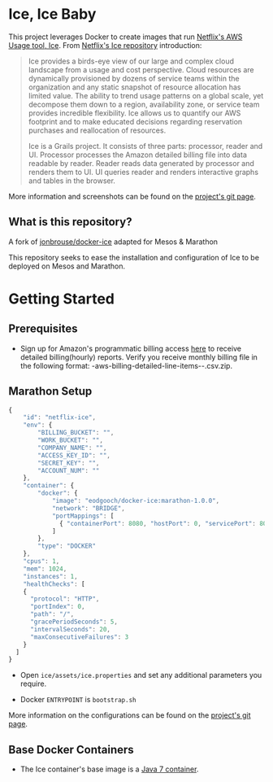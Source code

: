 # Ice, Ice Baby 

This project leverages Docker to create images that run [Netflix's AWS Usage tool, Ice](https://github.com/Netflix/ice). From [Netflix's Ice repository](https://github.com/Netflix/ice) introduction:

> Ice provides a birds-eye view of our large and complex cloud landscape
> from a usage and cost perspective. Cloud resources are dynamically
> provisioned by dozens of service teams within the organization and any
> static snapshot of resource allocation has limited value. The ability
> to trend usage patterns on a global scale, yet decompose them down to
> a region, availability zone, or service team provides incredible
> flexibility. Ice allows us to quantify our AWS footprint and to make
> educated decisions regarding reservation purchases and reallocation of
> resources.
> 
> Ice is a Grails project. It consists of three parts: processor, reader
> and UI. Processor processes the Amazon detailed billing file into data
> readable by reader. Reader reads data generated by processor and
> renders them to UI. UI queries reader and renders interactive graphs
> and tables in the browser.

More information and screenshots can be found on the [project's git page](https://github.com/Netflix/ice). 

## What is this repository?

A fork of [jonbrouse/docker-ice](https://github.com/jonbrouse/docker-ice) adapted for Mesos & Marathon

This repository seeks to ease the installation and configuration of Ice to be deployed on Mesos and Marathon. 

# Getting Started

## Prerequisites 

 - Sign up for Amazon's programmatic billing access [here](http://docs.aws.amazon.com/awsaccountbilling/latest/aboutv2/detailed-billing-reports.html) to receive detailed billing(hourly) reports. Verify you receive monthly billing file in the following format: <accountid>-aws-billing-detailed-line-items-<year>-<month>.csv.zip.

## Marathon Setup
 
 ```javascript
 {
     "id": "netflix-ice",
     "env": {
         "BILLING_BUCKET": "",
         "WORK_BUCKET": "",
         "COMPANY_NAME": "",
         "ACCESS_KEY_ID": "",
         "SECRET_KEY": "",
         "ACCOUNT_NUM": ""
     },
     "container": {
         "docker": {
             "image": "eodgooch/docker-ice:marathon-1.0.0",
             "network": "BRIDGE",
             "portMappings": [
               { "containerPort": 8080, "hostPort": 0, "servicePort": 8001, "protocol": "tcp" }
             ]
         },
         "type": "DOCKER"
     },
     "cpus": 1,
     "mem": 1024,
     "instances": 1,
     "healthChecks": [
     {
       "protocol": "HTTP",
       "portIndex": 0,
       "path": "/",
       "gracePeriodSeconds": 5,
       "intervalSeconds": 20,
       "maxConsecutiveFailures": 3
     }
   ]
 }
 ```
 
 - Open `ice/assets/ice.properties` and set any additional parameters you require.
 
 - Docker `ENTRYPOINT` is `bootstrap.sh` 
 
More information on the configurations can be found on the [project's git page](https://github.com/Netflix/ice). 

## Base Docker Containers

- The Ice container's base image is a [Java 7 container](https://registry.hub.docker.com/u/jonbrouse/java/).

